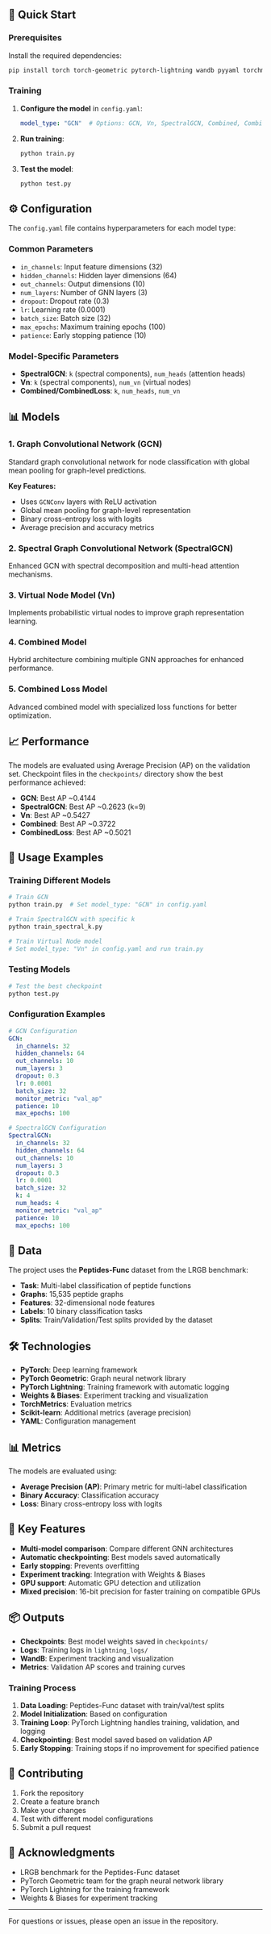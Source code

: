 ## 🚀 Quick Start

### Prerequisites

Install the required dependencies:

```bash
pip install torch torch-geometric pytorch-lightning wandb pyyaml torchmetrics scikit-learn
```

### Training

1. **Configure the model** in `config.yaml`:
   ```yaml
   model_type: "GCN"  # Options: GCN, Vn, SpectralGCN, Combined, CombinedLoss
   ```

2. **Run training**:
   ```bash
   python train.py
   ```

3. **Test the model**:
   ```bash
   python test.py
   ```

## ⚙️ Configuration

The `config.yaml` file contains hyperparameters for each model type:

### Common Parameters
- `in_channels`: Input feature dimensions (32)
- `hidden_channels`: Hidden layer dimensions (64)
- `out_channels`: Output dimensions (10)
- `num_layers`: Number of GNN layers (3)
- `dropout`: Dropout rate (0.3)
- `lr`: Learning rate (0.0001)
- `batch_size`: Batch size (32)
- `max_epochs`: Maximum training epochs (100)
- `patience`: Early stopping patience (10)

### Model-Specific Parameters
- **SpectralGCN**: `k` (spectral components), `num_heads` (attention heads)
- **Vn**: `k` (spectral components), `num_vn` (virtual nodes)
- **Combined/CombinedLoss**: `k`, `num_heads`, `num_vn`

## 📊 Models

### 1. Graph Convolutional Network (GCN)
Standard graph convolutional network for node classification with global mean pooling for graph-level predictions.

**Key Features:**
- Uses `GCNConv` layers with ReLU activation
- Global mean pooling for graph-level representation
- Binary cross-entropy loss with logits
- Average precision and accuracy metrics

### 2. Spectral Graph Convolutional Network (SpectralGCN)
Enhanced GCN with spectral decomposition and multi-head attention mechanisms.

### 3. Virtual Node Model (Vn)
Implements probabilistic virtual nodes to improve graph representation learning.

### 4. Combined Model
Hybrid architecture combining multiple GNN approaches for enhanced performance.

### 5. Combined Loss Model
Advanced combined model with specialized loss functions for better optimization.

## 📈 Performance

The models are evaluated using Average Precision (AP) on the validation set. Checkpoint files in the `checkpoints/` directory show the best performance achieved:

- **GCN**: Best AP ~0.4144
- **SpectralGCN**: Best AP ~0.2623 (k=9)
- **Vn**: Best AP ~0.5427
- **Combined**: Best AP ~0.3722
- **CombinedLoss**: Best AP ~0.5021

## 🔧 Usage Examples

### Training Different Models

```bash
# Train GCN
python train.py  # Set model_type: "GCN" in config.yaml

# Train SpectralGCN with specific k
python train_spectral_k.py

# Train Virtual Node model
# Set model_type: "Vn" in config.yaml and run train.py
```

### Testing Models

```bash
# Test the best checkpoint
python test.py
```

### Configuration Examples

```yaml
# GCN Configuration
GCN:
  in_channels: 32
  hidden_channels: 64
  out_channels: 10
  num_layers: 3
  dropout: 0.3
  lr: 0.0001
  batch_size: 32
  monitor_metric: "val_ap"
  patience: 10
  max_epochs: 100

# SpectralGCN Configuration
SpectralGCN:
  in_channels: 32
  hidden_channels: 64
  out_channels: 10
  num_layers: 3
  dropout: 0.3
  lr: 0.0001
  batch_size: 32
  k: 4
  num_heads: 4
  monitor_metric: "val_ap"
  patience: 10
  max_epochs: 100
```

## 📝 Data

The project uses the **Peptides-Func** dataset from the LRGB benchmark:
- **Task**: Multi-label classification of peptide functions
- **Graphs**: 15,535 peptide graphs
- **Features**: 32-dimensional node features
- **Labels**: 10 binary classification tasks
- **Splits**: Train/Validation/Test splits provided by the dataset

## 🛠️ Technologies

- **PyTorch**: Deep learning framework
- **PyTorch Geometric**: Graph neural network library
- **PyTorch Lightning**: Training framework with automatic logging
- **Weights & Biases**: Experiment tracking and visualization
- **TorchMetrics**: Evaluation metrics
- **Scikit-learn**: Additional metrics (average precision)
- **YAML**: Configuration management

## 📊 Metrics

The models are evaluated using:
- **Average Precision (AP)**: Primary metric for multi-label classification
- **Binary Accuracy**: Classification accuracy
- **Loss**: Binary cross-entropy loss with logits

## 🔑 Key Features

- **Multi-model comparison**: Compare different GNN architectures
- **Automatic checkpointing**: Best models saved automatically
- **Early stopping**: Prevents overfitting
- **Experiment tracking**: Integration with Weights & Biases
- **GPU support**: Automatic GPU detection and utilization
- **Mixed precision**: 16-bit precision for faster training on compatible GPUs

## 📦 Outputs

- **Checkpoints**: Best model weights saved in `checkpoints/`
- **Logs**: Training logs in `lightning_logs/`
- **WandB**: Experiment tracking and visualization
- **Metrics**: Validation AP scores and training curves

### Training Process
1. **Data Loading**: Peptides-Func dataset with train/val/test splits
2. **Model Initialization**: Based on configuration
3. **Training Loop**: PyTorch Lightning handles training, validation, and logging
4. **Checkpointing**: Best model saved based on validation AP
5. **Early Stopping**: Training stops if no improvement for specified patience

## 🤝 Contributing

1. Fork the repository
2. Create a feature branch
3. Make your changes
4. Test with different model configurations
5. Submit a pull request

## 📄 Acknowledgments

- LRGB benchmark for the Peptides-Func dataset
- PyTorch Geometric team for the graph neural network library
- PyTorch Lightning for the training framework
- Weights & Biases for experiment tracking

---

For questions or issues, please open an issue in the repository.
